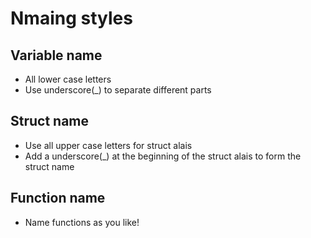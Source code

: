 # Nmaing styles

## Variable name

- All lower case letters
- Use underscore(_) to separate different parts

## Struct name

- Use all upper case letters for struct alais
- Add a underscore(_) at the beginning of the struct alais to form the struct name

## Function name

- Name functions as you like!

